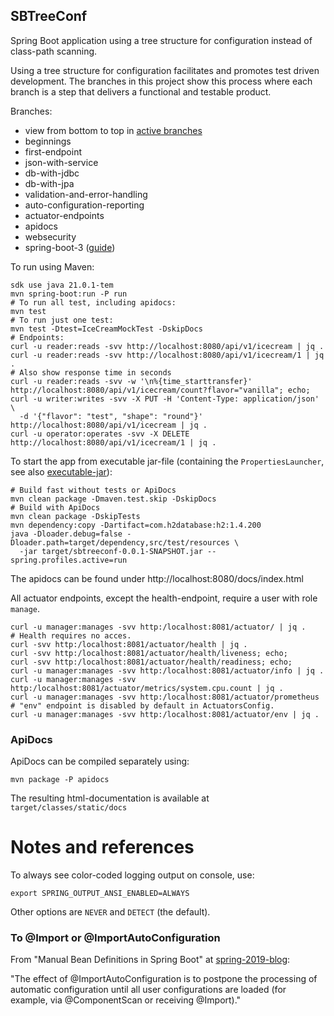 SBTreeConf
----------

Spring Boot application using a tree structure for configuration instead of class-path scanning.

Using a tree structure for configuration facilitates and promotes test driven development.
The branches in this project show this process where each branch is a step that delivers a functional and testable product.

Branches:

  - view from bottom to top in [active branches](https://github.com/fwi/sbtreeconf/branches/active)
  - beginnings
  - first-endpoint
  - json-with-service
  - db-with-jdbc
  - db-with-jpa
  - validation-and-error-handling
  - auto-configuration-reporting
  - actuator-endpoints
  - apidocs
  - websecurity
  - spring-boot-3 ([guide](https://github.com/spring-projects/spring-boot/wiki/Spring-Boot-3.0-Migration-Guide/))

To run using Maven:

```
sdk use java 21.0.1-tem
mvn spring-boot:run -P run
# To run all test, including apidocs:
mvn test
# To run just one test:
mvn test -Dtest=IceCreamMockTest -DskipDocs
# Endpoints:
curl -u reader:reads -svv http://localhost:8080/api/v1/icecream | jq .
curl -u reader:reads -svv http://localhost:8080/api/v1/icecream/1 | jq .
# Also show response time in seconds
curl -u reader:reads -svv -w '\n%{time_starttransfer}' http://localhost:8080/api/v1/icecream/count?flavor="vanilla"; echo;
curl -u writer:writes -svv -X PUT -H 'Content-Type: application/json' \
  -d '{"flavor": "test", "shape": "round"}' http://localhost:8080/api/v1/icecream | jq .
curl -u operator:operates -svv -X DELETE http://localhost:8080/api/v1/icecream/1 | jq .
```

To start the app from executable jar-file (containing the `PropertiesLauncher`,
see also [executable-jar](https://docs.spring.io/spring-boot/docs/current/reference/html/executable-jar.html)):

```
# Build fast without tests or ApiDocs
mvn clean package -Dmaven.test.skip -DskipDocs
# Build with ApiDocs
mvn clean package -DskipTests
mvn dependency:copy -Dartifact=com.h2database:h2:1.4.200
java -Dloader.debug=false -Dloader.path=target/dependency,src/test/resources \
  -jar target/sbtreeconf-0.0.1-SNAPSHOT.jar --spring.profiles.active=run
```

The apidocs can be found under http://localhost:8080/docs/index.html

All actuator endpoints, except the health-endpoint, require a user with role `manage`.

```
curl -u manager:manages -svv http:/localhost:8081/actuator/ | jq .
# Health requires no acces.
curl -svv http:/localhost:8081/actuator/health | jq .
curl -svv http:/localhost:8081/actuator/health/liveness; echo;
curl -svv http:/localhost:8081/actuator/health/readiness; echo;
curl -u manager:manages -svv http:/localhost:8081/actuator/info | jq .
curl -u manager:manages -svv http:/localhost:8081/actuator/metrics/system.cpu.count | jq .
curl -u manager:manages -svv http:/localhost:8081/actuator/prometheus
# "env" endpoint is disabled by default in ActuatorsConfig.
curl -u manager:manages -svv http:/localhost:8081/actuator/env | jq .
```

### ApiDocs

ApiDocs can be compiled separately using:

```
mvn package -P apidocs
```

The resulting html-documentation is available at `target/classes/static/docs`

# Notes and references

To always see color-coded logging output on console, use:
```
export SPRING_OUTPUT_ANSI_ENABLED=ALWAYS
```
Other options are `NEVER` and `DETECT` (the default).

### To @Import or @ImportAutoConfiguration

From "Manual Bean Definitions in Spring Boot" 
at [spring-2019-blog](https://spring.io/blog/2019/01/21/manual-bean-definitions-in-spring-boot):

"The effect of @ImportAutoConfiguration is to postpone the processing of automatic configuration until all user configurations are loaded (for example, via @ComponentScan or receiving @Import)."
